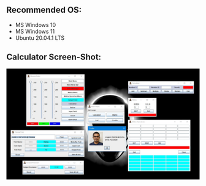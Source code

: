 ## Recommended OS: 
- MS Windows 10
- MS Windows 11
- Ubuntu 20.04.1 LTS


## Calculator Screen-Shot:
<p align="center">
    <img src="https://github.com/pratik139patel/Java-Calculator/blob/master/img/calculator-screenshot.jpeg">
</p>
